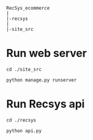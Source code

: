 ```
RecSys_ecommerce
|
|-recsys
|
|-site_src
```

# Run web server

`cd ./site_src`

`python manage.py runserver`

# Run Recsys api

`cd ./recsys`

`python api.py`
